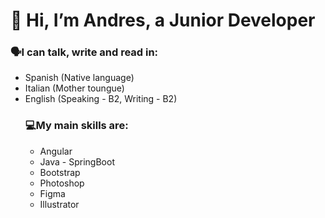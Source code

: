 <h1>👋 Hi, I’m Andres, a Junior Developer</h1>

<h3>🗣️I can talk, write and read in:</h3>
<ul>
 <li>
   Spanish (Native language)
 </li>
   <li>
   Italian (Mother toungue)
 </li>
   <li>
   English (Speaking - B2, Writing - B2)
 </li>


<div>
 <h3>💻My main skills are:</h3>
<ul>
 <li>
   Angular
 </li>
   <li>
   Java - SpringBoot
 </li>
  <li>
   Bootstrap
 </li>
   <li>
   Photoshop
 </li>
      <li>
   Figma
 </li>
   <li>
   Illustrator
 </li>
</ul>
</div>
